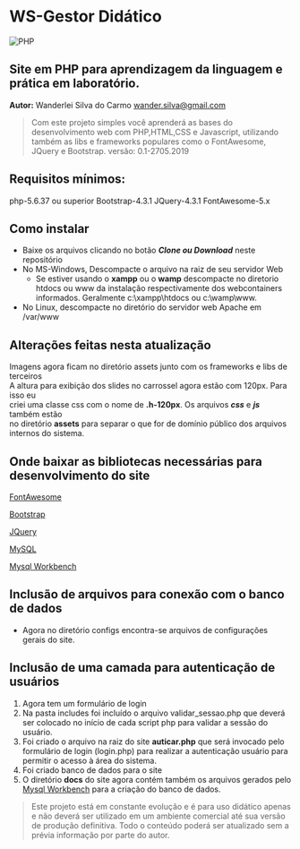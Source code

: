WS-Gestor Didático
==================

![PHP](https://alexandrebbarbosa.files.wordpress.com/2016/01/php-elephant.png)


Site em PHP para aprendizagem da linguagem e prática em laboratório.
-------------------------------------------------------

**Autor:**  Wanderlei Silva do Carmo  <wander.silva@gmail.com>

>Com este projeto simples você aprenderá as bases do desenvolvimento web com PHP,HTML,CSS e Javascript, utilizando também as libs e frameworks populares como o FontAwesome, JQuery e Bootstrap.
versão: 0.1-2705.2019

Requisitos mínimos:
------------------

php-5.6.37 ou superior
Bootstrap-4.3.1
JQuery-4.3.1
FontAwesome-5.x

Como instalar
-------------

* Baixe os arquivos clicando no botão **_Clone ou Download_** neste repositório
* No MS-Windows, Descompacte o arquivo na raiz de seu servidor Web
  + Se estiver usando o **__xampp__** ou o **__wamp__** descompacte no diretorio htdocs ou www da instalação respectivamente dos webcontainers informados. Geralmente c:\xampp\htdocs ou c:\wamp\www.
* No Linux, descompacte no diretório do servidor web Apache em /var/www


Alterações feitas nesta atualização
-----------------------------------
Imagens agora ficam no diretório assets junto com os frameworks e libs de terceiros  
A altura para exibição dos slides no carrossel agora estão com 120px. Para isso eu  
criei uma classe css com o nome de **.h-120px**. Os arquivos **_css_** e **_js_** também estão  
no diretório **assets** para separar o que for de domínio público dos arquivos internos do sistema.  

Onde baixar as bibliotecas necessárias para desenvolvimento do site
-----------------------------------------------------------


[FontAwesome](https://use.fontawesome.com/releases/v5.8.2/fontawesome-free-5.8.2-web.zip)


[Bootstrap](https://github.com/twbs/bootstrap/releases/download/v4.3.1/bootstrap-4.3.1-dist.zip)


[JQuery](https://code.jquery.com/jquery-3.4.1.min.js)


[MySQL](https://dev.mysql.com/downloads/windows/)


[Mysql Workbench](https://dev.mysql.com/downloads/workbench/)



Inclusão de arquivos para conexão com o banco de dados
------------------------------------------------------

* Agora no diretório configs encontra-se arquivos de configurações gerais do site.

Inclusão de uma camada para autenticação de usuários
----------------------------------------------------

1. Agora tem um formulário de login
2. Na pasta includes foi incluído o arquivo validar_sessao.php que deverá ser colocado no início de cada script php para validar a sessão do usuário.  
3. Foi criado o arquivo na raiz do site **auticar.php** que será invocado pelo formulário de login (login.php) para realizar a autenticação usuário para permitir o acesso à área do sistema.
4. Foi criado banco de dados para o site
5. O diretório __docs__ do site agora contém também os arquivos gerados pelo [Mysql Workbench](https://dev.mysql.com/downloads/workbench/) para a criação do banco de dados.


>Este projeto está em constante evolução e é para uso didático apenas e não deverá ser utilizado em um ambiente comercial até sua versão de produção definitiva. Todo o conteúdo poderá ser atualizado sem a prévia informação por parte do autor.



